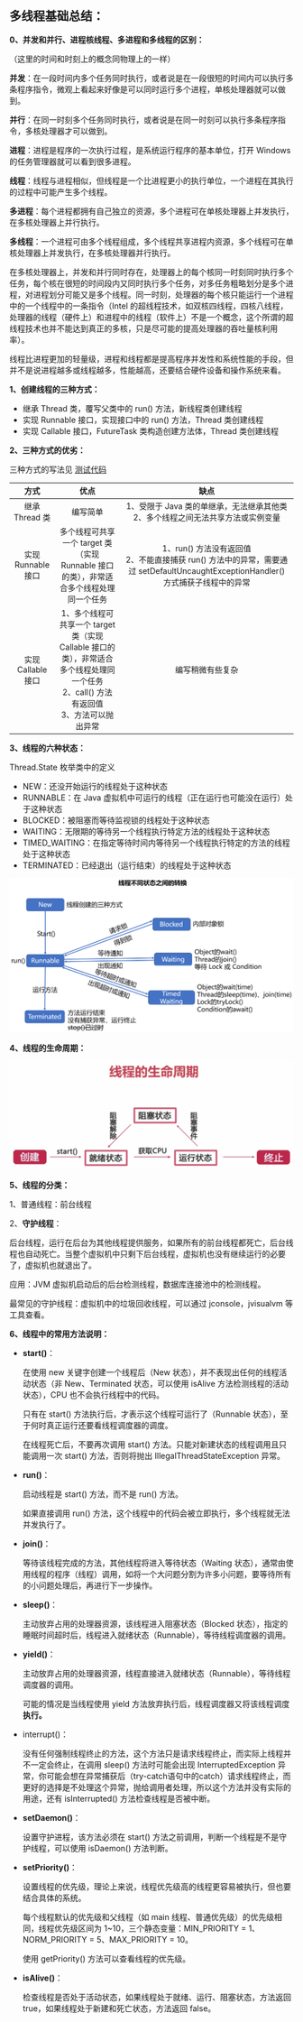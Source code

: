 ## 多线程基础总结：

**0、并发和并行、进程核线程、多进程和多线程的区别：**

（这里的时间和时刻上的概念同物理上的一样）

**并发**：在一段时间内多个任务同时执行，或者说是在一段很短的时间内可以执行多条程序指令，微观上看起来好像是可以同时运行多个进程，单核处理器就可以做到。

**并行**：在同一时刻多个任务同时执行，或者说是在同一时刻可以执行多条程序指令，多核处理器才可以做到。

**进程**：进程是程序的一次执行过程，是系统运行程序的基本单位，打开 Windows 的任务管理器就可以看到很多进程。

**线程**：线程与进程相似，但线程是一个比进程更小的执行单位，一个进程在其执行的过程中可能产生多个线程。

**多进程**：每个进程都拥有自己独立的资源，多个进程可在单核处理器上并发执行，在多核处理器上并行执行。

**多线程**：一个进程可由多个线程组成，多个线程共享进程内资源，多个线程可在单核处理器上并发执行，在多核处理器并行执行。

在多核处理器上，并发和并行同时存在，处理器上的每个核同一时刻同时执行多个任务，每个核在很短的时间段内又同时执行多个任务，对多任务粗略划分是多个进程，对进程划分可能又是多个线程。同一时刻，处理器的每个核只能运行一个进程中的一个线程中的一条指令（Intel 的超线程技术，如双核四线程，四核八线程，处理器的线程（硬件上）和进程中的线程（软件上）不是一个概念，这个所谓的超线程技术也并不能达到真正的多核，只是尽可能的提高处理器的吞吐量核利用率）。

线程比进程更加的轻量级，进程和线程都是提高程序并发性和系统性能的手段，但并不是说进程越多或线程越多，性能越高，还要结合硬件设备和操作系统来看。

**1、创建线程的三种方式：**

- 继承 Thread 类，覆写父类中的 run() 方法，新线程类创建线程
- 实现 Runnable 接口，实现接口中的 run() 方法，Thread 类创建线程
- 实现 Callable 接口，FutureTask 类构造创建方法体，Thread 类创建线程

**2、三种方式的优劣：**

三种方式的写法见 [测试代码](/测试代码/Java多线程/)

|        方式        |                             优点                             |                             缺点                             |
| :----------------: | :----------------------------------------------------------: | :----------------------------------------------------------: |
|   继承 Thread 类   |                           编写简单                           | 1、受限于 Java 类的单继承，无法继承其他类<br />2、多个线程之间无法共享方法或实例变量 |
| 实现 Runnable 接口 | 多个线程可共享一个 target 类（实现 Runnable 接口的类），非常适合多个线程处理同一个任务 | 1、run() 方法没有返回值<br />2、不能直接捕获 run() 方法中的异常，需要通过 setDefaultUncaughtExceptionHandler() 方式捕获子线程中的异常 |
| 实现 Callable 接口 | 1、多个线程可共享一个 target 类（实现 Callable 接口的类），非常适合多个线程处理同一个任务<br />2、call() 方法有返回值<br />3、方法可以抛出异常 |                       编写稍微有些复杂                       |

**3、线程的六种状态：**

Thread.State 枚举类中的定义

- NEW：还没开始运行的线程处于这种状态
- RUNNABLE：在 Java 虚拟机中可运行的线程（正在运行也可能没在运行）处于这种状态
- BLOCKED：被阻塞而等待监视锁的线程处于这种状态
- WAITING：无限期的等待另一个线程执行特定方法的线程处于这种状态
- TIMED_WAITING：在指定等待时间内等待另一个线程执行特定的方法的线程处于这种状态
- TERMINATED：已经退出（运行结束）的线程处于这种状态

![线程不同状态之间的转换](../images/线程不同状态之间的转换.png)

**4、线程的生命周期：**

![线程的生命周期](../images/线程的生命周期.png)

**5、线程的分类：**

1、普通线程：前台线程

2、**守护线程**：

后台线程，运行在后台为其他线程提供服务，如果所有的前台线程都死亡，后台线程也自动死亡。当整个虚拟机中只剩下后台线程，虚拟机也没有继续运行的必要了，虚拟机也就退出了。

应用：JVM 虚拟机启动后的后台检测线程，数据库连接池中的检测线程。

最常见的守护线程：虚拟机中的垃圾回收线程，可以通过 jconsole，jvisualvm 等工具查看。

**6、线程中的常用方法说明：**

- **start()**：

  在使用 new 关键字创建一个线程后（New 状态），并不表现出任何的线程活动状态（非 New、Terminated 状态，可以使用 isAlive 方法检测线程的活动状态），CPU 也不会执行线程中的代码。

  只有在 start() 方法执行后，才表示这个线程可运行了（Runnable 状态），至于何时真正运行还要看线程调度器的调度。

  在线程死亡后，不要再次调用 start() 方法。只能对新建状态的线程调用且只能调用一次 start() 方法，否则将抛出 IllegalThreadStateException 异常。

- **run()**：

  启动线程是 start() 方法，而不是 run() 方法。

  如果直接调用 run() 方法，这个线程中的代码会被立即执行，多个线程就无法并发执行了。

- **join()**：

  等待该线程完成的方法，其他线程将进入等待状态（Waiting 状态），通常由使用线程的程序（线程）调用，如将一个大问题分割为许多小问题，要等待所有的小问题处理后，再进行下一步操作。

- **sleep()**：

  主动放弃占用的处理器资源，该线程进入阻塞状态（Blocked 状态），指定的睡眠时间超时后，线程进入就绪状态（Runnable），等待线程调度器的调用。

- **yield()**：

  主动放弃占用的处理器资源，线程直接进入就绪状态（Runnable），等待线程调度器的调用。

  可能的情况是当线程使用 yield 方法放弃执行后，线程调度器又将该线程调度**执行。**

- interrupt()：

  没有任何强制线程终止的方法，这个方法只是请求线程终止，而实际上线程并不一定会终止，在调用 sleep() 方法时可能会出现 InterruptedException 异常，你可能会想在异常捕获后（try-catch语句中的catch）请求线程终止，而更好的选择是不处理这个异常，抛给调用者处理，所以这个方法并没有实际的用途，还有 isInterrupted() 方法检查线程是否被中断。

- **setDaemon()**：

  设置守护进程，该方法必须在 start() 方法之前调用，判断一个线程是不是守护线程，可以使用 isDaemon() 方法判断。

- **setPriority()**：

  设置线程的优先级，理论上来说，线程优先级高的线程更容易被执行，但也要结合具体的系统。

  每个线程默认的优先级和父线程（如 main 线程、普通优先级）的优先级相同，线程优先级区间为 1~10，三个静态变量：MIN_PRIORITY = 1、NORM_PRIORITY = 5、MAX_PRIORITY = 10。

  使用 getPriority() 方法可以查看线程的优先级。

- **isAlive()**：

  检查线程是否处于活动状态，如果线程处于就绪、运行、阻塞状态，方法返回 true，如果线程处于新建和死亡状态，方法返回 false。